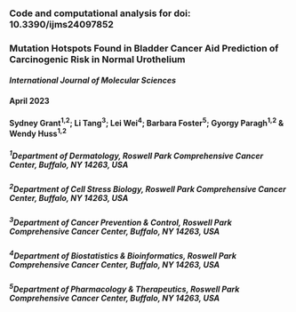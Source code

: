 

### Code and computational analysis for doi: 10.3390/ijms24097852

### Mutation Hotspots Found in Bladder Cancer Aid Prediction of Carcinogenic Risk in Normal Urothelium
#### *International Journal of Molecular Sciences*
#### April 2023

#### Sydney Grant<sup>1,2</sup>; Li Tang<sup>3</sup>; Lei Wei<sup>4</sup>; Barbara Foster<sup>5</sup>; Gyorgy Paragh<sup>1,2</sup> & Wendy Huss<sup>1,2</sup>
##### <sup>1</sup>Department of Dermatology, Roswell Park Comprehensive Cancer Center, Buffalo, NY 14263, USA
##### <sup>2</sup>Department of Cell Stress Biology, Roswell Park Comprehensive Cancer Center, Buffalo, NY 14263, USA
##### <sup>3</sup>Department of Cancer Prevention & Control, Roswell Park Comprehensive Cancer Center, Buffalo, NY 14263, USA
##### <sup>4</sup>Department of Biostatistics & Bioinformatics, Roswell Park Comprehensive Cancer Center, Buffalo, NY 14263, USA
##### <sup>5</sup>Department of Pharmacology & Therapeutics, Roswell Park Comprehensive Cancer Center, Buffalo, NY 14263, USA
